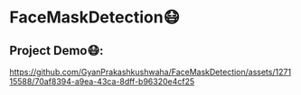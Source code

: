 # FaceMaskDetection😷

## Project Demo😷:

https://github.com/GyanPrakashkushwaha/FaceMaskDetection/assets/127115588/70af8394-a9ea-43ca-8dff-b96320e4cf25

